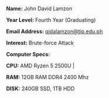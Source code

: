 **Name:** John David Lamzon

**Year Level:** Fourth Year (Graduating)

**Email Address:** qjdalamzon@tip.edu.ph

**Interest:** Brute-force Attack

**Computer Specs:**

**CPU:** AMD Ryzen 5 2500U |

**RAM:** 12GB RAM DDR4 2400 Mhz

**DISK:** 240GB SSD, 1TB HDD 

